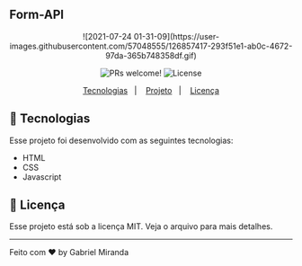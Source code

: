 ## Form-API

<p align="center">
    ![2021-07-24 01-31-09](https://user-images.githubusercontent.com/57048555/126857417-293f51e1-ab0c-4672-97da-365b748358df.gif)
</p>



<p align="center">
 <img src="https://img.shields.io/static/v1?label=PRs&message=welcome&color=49AA26&labelColor=000000" alt="PRs welcome!" />

  <img alt="License" src="https://img.shields.io/static/v1?label=license&message=MIT&color=49AA26&labelColor=000000">
</p>

<p align="center">
  <a href="#-tecnologias">Tecnologias</a>&nbsp;&nbsp;&nbsp;|&nbsp;&nbsp;&nbsp;
  <a href="#-projeto">Projeto</a>&nbsp;&nbsp;&nbsp;|&nbsp;&nbsp;&nbsp;
  <a href="#memo-licença">Licença</a>
</p>

## 🚀 Tecnologias
Esse projeto foi desenvolvido com as seguintes tecnologias:

- HTML
- CSS
- Javascript

## :memo: Licença

Esse projeto está sob a licença MIT. Veja o arquivo para mais detalhes.

---

Feito com ♥ by Gabriel Miranda